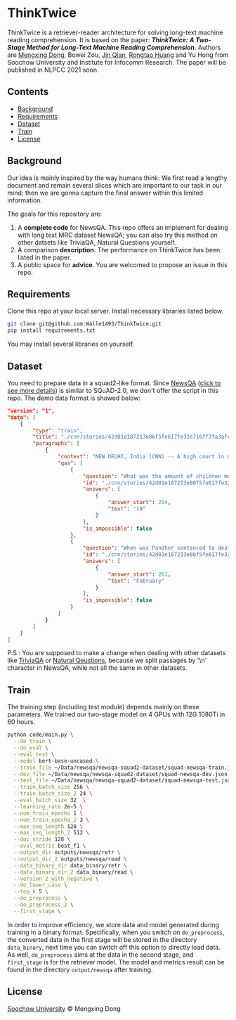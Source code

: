 # ThinkTwice

ThinkTwice is a retriever-reader architecture for solving long-text machine reading comprehension. It is based on the paper: ***ThinkTwice: A Two-Stage Method for Long-Text Machine Reading Comprehension***. Authors are [Mengxing Dong](https://github.com/Walle1493), Bowei Zou, [Jin Qian](https://github.com/jaytsien), [Rongtao Huang](https://github.com/WhaleFallzz) and Yu Hong from Soochow University and Institute for Infocomm Research. The paper will be published in NLPCC 2021 soon.

## Contents

- [Background](https://github.com/Walle1493/ThinkTwice#background)
- [Requirements](https://github.com/Walle1493/ThinkTwice#install)
- [Dataset](https://github.com/Walle1493/ThinkTwice#Dataset)
- [Train](https://github.com/Walle1493/ThinkTwice#Train)
- [License](https://github.com/Walle1493/ThinkTwice#License)

## Background

Our idea is mainly inspired by the way humans think: We first read a lengthy document and remain several slices which are important to our task in our mind; then we are gonna capture the final answer within this limited information.

The goals for this repository are:

1. A **complete code** for NewsQA. This repo offers an implement for dealing with long text MRC dataset NewsQA; you can also try this method on other datsets like TriviaQA, Natural Questions yourself.
2. A comparison **description**. The performance on ThinkTwice has been listed in the paper.
3. A public space for **advice**. You are welcomed to propose an issue in this repo.

## Requirements

Clone this repo at your local server. Install necessary libraries listed below.

```bash
git clone git@github.com:Walle1493/ThinkTwice.git
pip install requirements.txt
```

You may install several libraries on yourself.

## Dataset

You need to prepare data in a squad2-like format. Since [NewsQA](https://github.com/Maluuba/newsqa) ([click to see more details](https://github.com/Maluuba/newsqa)) is similar to SQuAD-2.0, we don't offer the script in this repo. The demo data format is showed below:

```json
"version": "1",
"data": [
    {
        "type": "train",
        "title": "./cnn/stories/42d01e187213e86f5fe617fe32e716ff7fa3afc4.story",
        "paragraphs": [
            {
                "context": "NEW DELHI, India (CNN) -- A high court in northern India on Friday acquitted a wealthy...",
                "qas": [
                    {
                        "question": "What was the amount of children murdered?",
                        "id": "./cnn/stories/42d01e187213e86f5fe617fe32e716ff7fa3afc4.story01",
                        "answers": [
                            {
                                "answer_start": 294,
                                "text": "19"
                            }
                        ],
                        "is_impossible": false
                    },
                    {
                        "question": "When was Pandher sentenced to death?",
                        "id": "./cnn/stories/42d01e187213e86f5fe617fe32e716ff7fa3afc4.story02",
                        "answers": [
                            {
                                "answer_start": 261,
                                "text": "February"
                            }
                        ],
                        "is_impossible": false
                    }
                ]
            }
        ]
    }
]
```

P.S.: You are supposed to make a change when dealing with other datasets like [TriviaQA](https://github.com/mandarjoshi90/triviaqa) or [Natural Qeustions](https://github.com/google-research-datasets/natural-questions), because we split passages by '\n' character in NewsQA, while not all the same in other datasets.

## Train

The training step (including test module) depends mainly on these parameters. We trained our two-stage model on 4 GPUs with 12G 1080Ti in 60 hours.

```bash
python code/main.py \
  --do_train \
  --do_eval \
  --eval_test \
  --model bert-base-uncased \
  --train_file ~/Data/newsqa/newsqa-squad2-dataset/squad-newsqa-train.json \
  --dev_file ~/Data/newsqa/newsqa-squad2-dataset/squad-newsqa-dev.json \
  --test_file ~/Data/newsqa/newsqa-squad2-dataset/squad-newsqa-test.json \
  --train_batch_size 256 \
  --train_batch_size_2 24 \
  --eval_batch_size 32  \
  --learning_rate 2e-5 \
  --num_train_epochs 1 \
  --num_train_epochs_2 3 \
  --max_seq_length 128 \
  --max_seq_length_2 512 \
  --doc_stride 128 \
  --eval_metric best_f1 \
  --output_dir outputs/newsqa/retr \
  --output_dir_2 outputs/newsqa/read \
  --data_binary_dir data_binary/retr \
  --data_binary_dir_2 data_binary/read \
  --version_2_with_negative \
  --do_lower_case \
  --top_k 5 \
  --do_preprocess \
  --do_preprocess_2 \
  --first_stage \
```

In order to improve efficiency, we store data and model generated during training in a binary format. Specifically, when you switch on `do_preprocess`, the converted data in the first stage will be stored in the directory `data_binary`, next time you can switch off this option to directly load data. As well, `do_preprocess` aims at the data in the second stage, and `first_stage` is for the retriever model. The model and metrics result can be found in  the directory `output/newsqa` after training.

## License

[Soochow University](https://www.suda.edu.cn/) © Mengxing Dong
